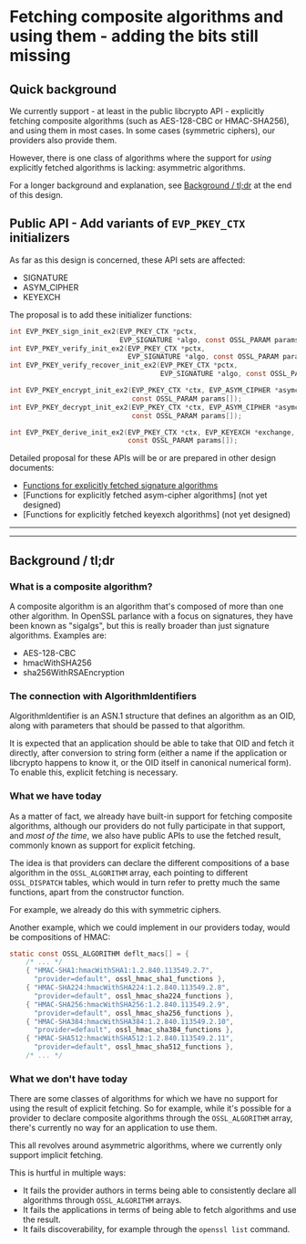 Fetching composite algorithms and using them - adding the bits still missing
============================================================================

Quick background
----------------

We currently support - at least in the public libcrypto API - explicitly
fetching composite algorithms (such as AES-128-CBC or HMAC-SHA256), and
using them in most cases.  In some cases (symmetric ciphers), our providers
also provide them.

However, there is one class of algorithms where the support for *using*
explicitly fetched algorithms is lacking: asymmetric algorithms.

For a longer background and explanation, see
[Background / tl;dr](#background-tldr) at the end of this design.

Public API - Add variants of `EVP_PKEY_CTX` initializers
--------------------------------------------------------

As far as this design is concerned, these API sets are affected:

- SIGNATURE
- ASYM_CIPHER
- KEYEXCH

The proposal is to add these initializer functions:

``` C
int EVP_PKEY_sign_init_ex2(EVP_PKEY_CTX *pctx,
                           EVP_SIGNATURE *algo, const OSSL_PARAM params[]);
int EVP_PKEY_verify_init_ex2(EVP_PKEY_CTX *pctx,
                             EVP_SIGNATURE *algo, const OSSL_PARAM params[]);
int EVP_PKEY_verify_recover_init_ex2(EVP_PKEY_CTX *pctx,
                                     EVP_SIGNATURE *algo, const OSSL_PARAM params[]);

int EVP_PKEY_encrypt_init_ex2(EVP_PKEY_CTX *ctx, EVP_ASYM_CIPHER *asymciph,
                              const OSSL_PARAM params[]);
int EVP_PKEY_decrypt_init_ex2(EVP_PKEY_CTX *ctx, EVP_ASYM_CIPHER *asymciph,
                              const OSSL_PARAM params[]);

int EVP_PKEY_derive_init_ex2(EVP_PKEY_CTX *ctx, EVP_KEYEXCH *exchange,
                             const OSSL_PARAM params[]);
```

Detailed proposal for these APIs will be or are prepared in other design
documents:

- [Functions for explicitly fetched signature algorithms]
- [Functions for explicitly fetched asym-cipher algorithms] (not yet designed)
- [Functions for explicitly fetched keyexch algorithms] (not yet designed)

-----

-----

Background / tl;dr
------------------

### What is a composite algorithm?

A composite algorithm is an algorithm that's composed of more than one other
algorithm.  In OpenSSL parlance with a focus on signatures, they have been
known as "sigalgs", but this is really broader than just signature algorithms.
Examples are:

-   AES-128-CBC
-   hmacWithSHA256
-   sha256WithRSAEncryption

### The connection with AlgorithmIdentifiers

AlgorithmIdentifier is an ASN.1 structure that defines an algorithm as an
OID, along with parameters that should be passed to that algorithm.

It is expected that an application should be able to take that OID and
fetch it directly, after conversion to string form (either a name if the
application or libcrypto happens to know it, or the OID itself in canonical
numerical form).  To enable this, explicit fetching is necessary.

### What we have today

As a matter of fact, we already have built-in support for fetching
composite algorithms, although our providers do not fully participate in
that support, and *most of the time*, we also have public APIs to use the
fetched result, commonly known as support for explicit fetching.

The idea is that providers can declare the different compositions of a base
algorithm in the `OSSL_ALGORITHM` array, each pointing to different
`OSSL_DISPATCH` tables, which would in turn refer to pretty much the same
functions, apart from the constructor function.

For example, we already do this with symmetric ciphers.

Another example, which we could implement in our providers today, would be
compositions of HMAC:

``` C
static const OSSL_ALGORITHM deflt_macs[] = {
    /* ... */
    { "HMAC-SHA1:hmacWithSHA1:1.2.840.113549.2.7",
      "provider=default", ossl_hmac_sha1_functions },
    { "HMAC-SHA224:hmacWithSHA224:1.2.840.113549.2.8",
      "provider=default", ossl_hmac_sha224_functions },
    { "HMAC-SHA256:hmacWithSHA256:1.2.840.113549.2.9",
      "provider=default", ossl_hmac_sha256_functions },
    { "HMAC-SHA384:hmacWithSHA384:1.2.840.113549.2.10",
      "provider=default", ossl_hmac_sha384_functions },
    { "HMAC-SHA512:hmacWithSHA512:1.2.840.113549.2.11",
      "provider=default", ossl_hmac_sha512_functions },
    /* ... */
```

### What we don't have today

There are some classes of algorithms for which we have no support for using
the result of explicit fetching.  So for example, while it's possible for a
provider to declare composite algorithms through the `OSSL_ALGORITHM` array,
there's currently no way for an application to use them.

This all revolves around asymmetric algorithms, where we currently only
support implicit fetching.

This is hurtful in multiple ways:

-   It fails the provider authors in terms being able to consistently
    declare all algorithms through `OSSL_ALGORITHM` arrays.
-   It fails the applications in terms of being able to fetch algorithms and
    use the result.
-   It fails discoverability, for example through the `openssl list`
    command.

<!-- links -->
[Functions for explicitly fetched signature algorithms]:
    functions-for-explicitly-fetched-signature-algorithms.md
